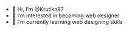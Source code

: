 - 👋 Hi, I’m @Krutika87
- 👀 I’m interested in becoming web designer
- 🌱 I’m currently learning web designing skills
<!---
Krutika87/Krutika87 is a ✨ special ✨ repository because its `README.md` (this file) appears on your GitHub profile.
You can click the Preview link to take a look at your changes.
--->
